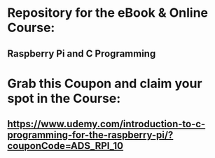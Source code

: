 # Repository for the eBook & Online Course:

## Raspberry Pi and C Programming

# Grab this Coupon and claim your spot in the Course:
## https://www.udemy.com/introduction-to-c-programming-for-the-raspberry-pi/?couponCode=ADS_RPI_10
